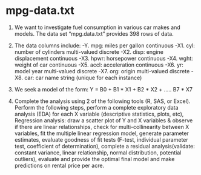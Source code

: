 # mpg-data.txt

1. We want to investigate fuel consumption in various car makes and models. The data set
   “mpg.data.txt” provides 398 rows of data. 

2. The data columns include:
   -Y. mpg: miles per gallon continuous
   -X1. cyl: number of cylinders multi-valued discrete
   -X2. disp: engine displacement continuous
   -X3. hpwr: horsepower continuous
   -X4. wght: weight of car continuous
   -X5. accl: acceleration continuous
   -X6. yr: model year multi-valued discrete
   -X7. org: origin multi-valued discrete
   -X8. car: car name string (unique for each instance)
3. We seek a model of the form:
      Y = B0 + B1 * X1 + B2 * X2 + ….. B7 * X7
4. Complete the analysis using 2 of the following tools (R, SAS, or Excel). Perform the following
steps, perform a complete exploratory data analysis (EDA) for each X variable (descriptive
statistics, plots, etc), Regression analysis: draw a scatter plot of Y and X variables & observe if
there are linear relationships, check for multi-collinearity between X variables, fit the multiple
linear regression model, generate parameter estimates, evaluate goodness of fit tests (F-test,
individual parameter test, coefficient of determination), complete a residual analysis(validate:
constant variance, linear relationship, normal distribution, potential outliers), evaluate and
provide the optimal final model and make predictions on rental price per acre.
